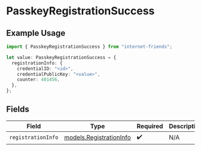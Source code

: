 # PasskeyRegistrationSuccess

## Example Usage

```typescript
import { PasskeyRegistrationSuccess } from "internet-friends";

let value: PasskeyRegistrationSuccess = {
  registrationInfo: {
    credentialID: "<id>",
    credentialPublicKey: "<value>",
    counter: 401456,
  },
};
```

## Fields

| Field                                                    | Type                                                     | Required                                                 | Description                                              |
| -------------------------------------------------------- | -------------------------------------------------------- | -------------------------------------------------------- | -------------------------------------------------------- |
| `registrationInfo`                                       | [models.RegistrationInfo](../models/registrationinfo.md) | :heavy_check_mark:                                       | N/A                                                      |